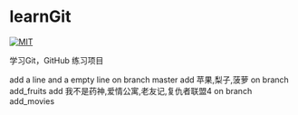 # learnGit

[![MIT](https://img.shields.io/github/license/yiyungent/learnGit.svg)](https://mit-license.org/)

学习Git，GitHub 练习项目

add a line and a empty line on branch master add 苹果,梨子,菠萝 on branch add\_fruits add 我不是药神,爱情公寓,老友记,复仇者联盟4 on branch add\_movies


